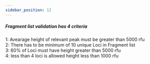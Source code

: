 ```yaml
---
sidebar_position: 12
---
```


##### Fragment list validation has 4 criteria  


1: Avearage height of relevant peak must be greater than 5000 rfu  
2: There has to be minimum of 10 unique Loci in Fragment list  
3: 60% of Loci must have height greater than 5000 rfu  
4: less than 4 loci is allowed height less than 1000 rfu  
